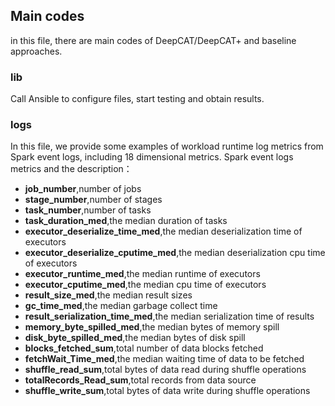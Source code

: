 ## Main codes
in this file, there are main codes of DeepCAT/DeepCAT+ and baseline approaches.

### lib
Call Ansible to configure files, start testing and obtain results.

### logs
In this file, we provide some examples of workload runtime log metrics from Spark event logs, including 18 dimensional metrics.
Spark event logs metrics and the description：
- **job_number**,number of jobs
- **stage_number**,number of stages
- **task_number**,number of tasks
- **task_duration_med**,the median duration of tasks
- **executor_deserialize_time_med**,the median deserialization time of executors
- **executor_deserialize_cputime_med**,the median deserialization cpu time of executors
- **executor_runtime_med**,the median runtime of executors
- **executor_cputime_med**,the median cpu time of executors
- **result_size_med**,the median result sizes
- **gc_time_med**,the median garbage collect time
- **result_serialization_time_med**,the median serialization time of results
- **memory_byte_spilled_med**,the median bytes of memory spill
- **disk_byte_spilled_med**,the median bytes of disk spill
- **blocks_fetched_sum**,total number of data blocks fetched
- **fetchWait_Time_med**,the median waiting time of data to be fetched
- **shuffle_read_sum**,total bytes of data read during shuffle operations
- **totalRecords_Read_sum**,total records from data source
- **shuffle_write_sum**,total bytes of data write during shuffle operations
